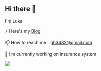 

<!--
**luke-jeong/luke-jeong** is a ✨ _special_ ✨ repository because its `README.md` (this file) appears on your GitHub profile.

Here are some ideas to get you started:

- 🔭 I’m currently working on ...
- 🌱 I’m currently learning ...
- 👯 I’m looking to collaborate on ...
- 🤔 I’m looking for help with ...
- 💬 Ask me about ...
- 📫 How to reach me: ...
- 😄 Pronouns: ...
- ⚡ Fun fact: ...
-->
## Hi there 👋

I'm Luke

⚡ Here's my [Blog](https://velog.io/@ghjeong)  

📫 How to reach me : jgh3482@gmail.com

🔭 I’m currently working on insurance system


<img src="https://img.shields.io/badge/JAVA-007396?style=flat-square&logo=Java&logoColor=white"/>
